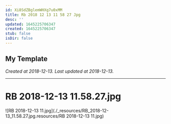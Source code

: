 ```yaml
---
id: Xi8SdZBglemWHXg7u0xMM
title: Rb 2018 12 13 11 58 27 Jpg
desc: ''
updated: 1645225706347
created: 1645225706347
stub: false
isDir: false
---
```

My Template
---

_Created at 2018-12-13._
_Last updated at 2018-12-13._




---

# RB 2018-12-13 11.58.27.jpg


![RB 2018-12-13 11.jpg](./_resources/RB_2018-12-13_11.58.27.jpg.resources/RB 2018-12-13 11.jpg)

